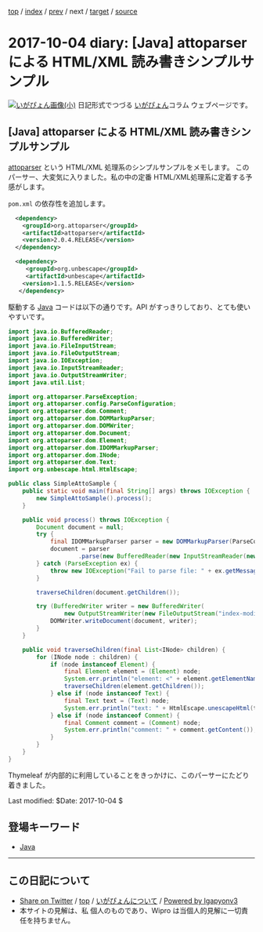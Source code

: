 [top](../index.html) 
 / [index](index.html) 
 / [prev](ig170930.html) 
 / next 
 / [target](https://igapyon.github.io/diary/2017/ig171004.html) 
 / [source](https://github.com/igapyon/diary/blob/master/2017/ig171004.src.md) 

2017-10-04 diary: [Java] attoparser による HTML/XML 読み書きシンプルサンプル
=====================================================================================================
[![いがぴょん画像(小)](https://igapyon.github.io/diary/images/iga200306s.jpg "いがぴょん")](https://igapyon.github.io/diary/memo/memoigapyon.html) 日記形式でつづる [いがぴょん](https://igapyon.github.io/diary/memo/memoigapyon.html)コラム ウェブページです。

## [Java] attoparser による HTML/XML 読み書きシンプルサンプル

[attoparser](http://www.attoparser.org/) という HTML/XML 処理系のシンプルサンプルをメモします。
このパーサー、大変気に入りました。私の中の定番 HTML/XML処理系に定着する予感がします。

`pom.xml` の依存性を追加します。

```xml
  <dependency>
    <groupId>org.attoparser</groupId>
    <artifactId>attoparser</artifactId>
    <version>2.0.4.RELEASE</version>
  </dependency>

  <dependency>
     <groupId>org.unbescape</groupId>
     <artifactId>unbescape</artifactId>
    <version>1.1.5.RELEASE</version>
   </dependency>
```

駆動する [Java](../keyword/java.html) コードは以下の通りです。API がすっきりしており、とても使いやすいです。

```java
import java.io.BufferedReader;
import java.io.BufferedWriter;
import java.io.FileInputStream;
import java.io.FileOutputStream;
import java.io.IOException;
import java.io.InputStreamReader;
import java.io.OutputStreamWriter;
import java.util.List;

import org.attoparser.ParseException;
import org.attoparser.config.ParseConfiguration;
import org.attoparser.dom.Comment;
import org.attoparser.dom.DOMMarkupParser;
import org.attoparser.dom.DOMWriter;
import org.attoparser.dom.Document;
import org.attoparser.dom.Element;
import org.attoparser.dom.IDOMMarkupParser;
import org.attoparser.dom.INode;
import org.attoparser.dom.Text;
import org.unbescape.html.HtmlEscape;

public class SimpleAttoSample {
    public static void main(final String[] args) throws IOException {
        new SimpleAttoSample().process();
    }

    public void process() throws IOException {
        Document document = null;
        try {
            final IDOMMarkupParser parser = new DOMMarkupParser(ParseConfiguration.htmlConfiguration());
            document = parser
                    .parse(new BufferedReader(new InputStreamReader(new FileInputStream("index.html"), "UTF-8")));
        } catch (ParseException ex) {
            throw new IOException("Fail to parse file: " + ex.getMessage(), ex);
        }

        traverseChildren(document.getChildren());

        try (BufferedWriter writer = new BufferedWriter(
                new OutputStreamWriter(new FileOutputStream("index-modified.html"), "UTF-8"))) {
            DOMWriter.writeDocument(document, writer);
        }
    }

    public void traverseChildren(final List<INode> children) {
        for (INode node : children) {
            if (node instanceof Element) {
                final Element element = (Element) node;
                System.err.println("element: <" + element.getElementName() + " ...>");
                traverseChildren(element.getChildren());
            } else if (node instanceof Text) {
                final Text text = (Text) node;
                System.err.println("text: " + HtmlEscape.unescapeHtml(text.getContent().trim()));
            } else if (node instanceof Comment) {
                final Comment comment = (Comment) node;
                System.err.println("comment: " + comment.getContent());
            }
        }
    }
}
```

Thymeleaf が内部的に利用していることをきっかけに、このパーサーにたどり着きました。

Last modified: $Date: 2017-10-04 $

## 登場キーワード

* [Java](../keyword/java.html)

----------------------------------------------------------------------------------------------------

## この日記について

* [Share on Twitter](https://twitter.com/intent/tweet?hashtags=igapyon%2Cdiary%2C%E3%81%84%E3%81%8C%E3%81%B4%E3%82%87%E3%82%93%2CJava&text=%5BJava%5D+attoparser+%E3%81%AB%E3%82%88%E3%82%8B+HTML%2FXML+%E8%AA%AD%E3%81%BF%E6%9B%B8%E3%81%8D%E3%82%B7%E3%83%B3%E3%83%97%E3%83%AB%E3%82%B5%E3%83%B3%E3%83%97%E3%83%AB&url=https%3A%2F%2Figapyon.github.io%2Fdiary%2F2017%2Fig171004.html) / [top](../index.html) / [いがぴょんについて](https://igapyon.github.io/diary/memo/memoigapyon.html) / [Powered by Igapyonv3](https://github.com/igapyon/igapyonv3)
* 本サイトの見解は、私 個人のものであり、Wipro は当個人的見解に一切責任を持ちません。 
